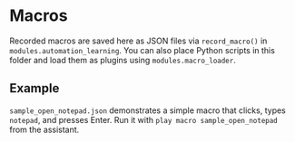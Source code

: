 # Macros

Recorded macros are saved here as JSON files via `record_macro()` in `modules.automation_learning`.
You can also place Python scripts in this folder and load them as plugins using `modules.macro_loader`.

## Example

`sample_open_notepad.json` demonstrates a simple macro that clicks, types `notepad`, and presses Enter. Run it with `play macro sample_open_notepad` from the assistant.
